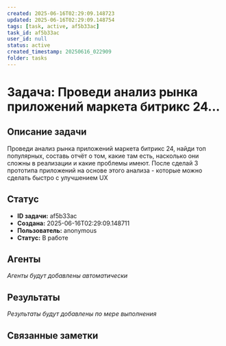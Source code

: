 ```yaml
---
created: 2025-06-16T02:29:09.148723
updated: 2025-06-16T02:29:09.148754
tags: [task, active, af5b33ac]
task_id: af5b33ac
user_id: null
status: active
created_timestamp: 20250616_022909
folder: tasks
---
```


# Задача: Проведи анализ рынка приложений маркета битрикс 24...

## Описание задачи

Проведи анализ рынка приложений маркета битрикс 24, найди топ популярных, составь отчёт о том, какие там есть, насколько они сложны в реализации и какие проблемы имеют. После сделай 3 прототипа приложений на основе этого анализа - которые можно сделать быстро с улучшением UX

## Статус
- **ID задачи:** af5b33ac
- **Создана:** 2025-06-16T02:29:09.148711
- **Пользователь:** anonymous
- **Статус:** В работе

## Агенты
*Агенты будут добавлены автоматически*

## Результаты
*Результаты будут добавлены по мере выполнения*

## Связанные заметки
